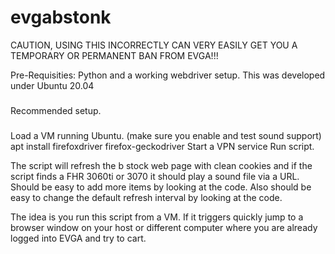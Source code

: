 # evgabstonk

CAUTION, USING THIS INCORRECTLY CAN VERY EASILY GET YOU A TEMPORARY OR PERMANENT BAN FROM EVGA!!!

Pre-Requisities:  Python and a working webdriver setup.  This was developed under Ubuntu 20.04  

###
Recommended setup.

###
Load a VM running Ubuntu.  (make sure you enable and test sound support)
apt install firefoxdriver firefox-geckodriver
Start a VPN service
Run script.

The script will refresh the b stock web page with clean cookies and if the script finds a FHR 3060ti or 3070 it should play a sound file via a URL.  Should be easy to add more items by looking at the code.  Also should be easy to change the default refresh interval by looking at the code.

The idea is you run this script from a VM.  If it triggers quickly jump to a browser window on your host or different computer where you are already logged into EVGA and try to cart.  
